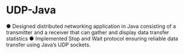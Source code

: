 # UDP-Java
● Designed distributed networking application in Java consisting of a transmitter and a receiver that can gather and display data transfer statistics ● Implemented Stop and Wait protocol ensuring reliable data transfer using Java’s UDP sockets.
